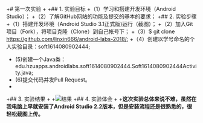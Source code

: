 +# 第一次实验 
 +
 +## 1. 实验目标
 +（1）学习和搭建开发环境（Android Studio）；
 +（2）了解GitHub网站的功能及提交的基本的要求；
 +## 2. 实验步骤
 +（1）搭建开发环境（Android Studio 3.1正式版)运行（截图）；
 +（2）加入Git项目（Fork），将项目克隆（Clone）到自己帐号下；
 +（3）$ git clone https://github.com/linxin666/android-labs-2018/;
 +（4）创建以学号命名的个人实验目录：soft1614080902444;
 + (5)创建一个Java类：edu.hzuapps.androidlabs.soft1614080902444.Soft1614080902444Activity.java;
 + (6)提交代码并发Pull Request。
 +
 +## 3. 实验结果
 +
 +![结果](https://github.com/linxin666/android-labs-2018/blob/master/Soft1614080902444/%E5%9B%BE%E7%89%87.png)
 +## 4. 实验体会
 +
 +**这次实验总体来说不难，虽然在我电脑上早就安装了Android Studio 2.2版本，但是安装流程还是很熟悉的，很轻松截图上传。**
